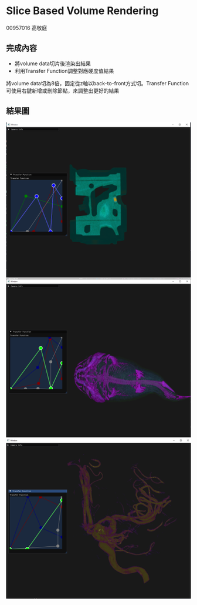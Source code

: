 # Slice Based Volume Rendering
00957016 高敬庭

## 完成內容
+ 將volume data切片後渲染出結果
+ 利用Transfer Function調整對應硬度值結果

將volume data切為8倍，固定從z軸以back-to-front方式切。Transfer Function可使用右鍵新增或刪除節點，來調整出更好的結果
## 結果圖
![image](engine.png)
![image](carpFish.png)
![image](aneurism.png)